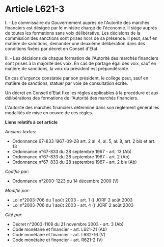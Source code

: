 # Article L621-3

I. - Le commissaire du Gouvernement auprès de l'Autorité des marchés financiers est désigné par le ministre chargé de
l'économie. Il siège auprès de toutes les formations sans voix délibérative. Les décisions de la commission des sanctions
sont prises hors de sa présence. Il peut, sauf en matière de sanctions, demander une deuxième délibération dans des
conditions fixées par décret en Conseil d'Etat.

II. - Les décisions de chaque formation de l'Autorité des marchés financiers sont prises à la majorité des voix. En cas de
partage égal des voix, sauf en matière de sanctions, la voix du président est prépondérante.

En cas d'urgence constatée par son président, le collège peut, sauf en matière de sanctions, statuer par voie de consultation
écrite.

Un décret en Conseil d'Etat fixe les règles applicables à la procédure et aux délibérations des formations de l'Autorité des
marchés financiers.

L'Autorité des marchés financiers détermine dans son règlement général les modalités de mise en oeuvre de ces règles.

**Liens relatifs à cet article**

_Anciens textes_:

  - Ordonnance 67-833 1967-09-28 art. 2 al. 4, al. 5, al. 8, art. 2 bis et art. 13
  - Ordonnance n°67-833 du 28 septembre 1967 - art. 13 (Ab)
  - Ordonnance n°67-833 du 28 septembre 1967 - art. 2 (Ab)
  - Ordonnance n°67-833 du 28 septembre 1967 - art. 2 bis (Ab)

_Codifié par_:

  - Ordonnance n°2000-1223 du 14 décembre 2000 (V)

_Modifié par_:

  - Loi n°2003-706 du 1 août 2003 - art. 1 () JORF 2 août 2003
  - Loi n°2003-706 du 1 août 2003 - art. 4 () JORF 2 août 2003

_Cité par_:

  - Décret n°2003-1109 du 21 novembre 2003 - art. 3 (Ab)
  - Code monétaire et financier - art. L621-21 (Ab)
  - Code monétaire et financier - art. L632-16 (V)
  - Code monétaire et financier - art. R621-2 (V)
